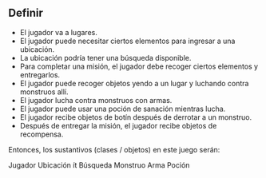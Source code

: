 ## Definir
* El jugador va a lugares.
* El jugador puede necesitar ciertos elementos para ingresar a una ubicación.
* La ubicación podría tener una búsqueda disponible.
* Para completar una misión, el jugador debe recoger ciertos elementos y entregarlos.
* El jugador puede recoger objetos yendo a un lugar y luchando contra monstruos allí.
* El jugador lucha contra monstruos con armas.
* El jugador puede usar una poción de sanación mientras lucha.
* El jugador recibe objetos de botín después de derrotar a un monstruo.
* Después de entregar la misión, el jugador recibe objetos de recompensa.




Entonces, los sustantivos (clases / objetos) en este juego serán:

Jugador
Ubicación
ít
Búsqueda
Monstruo
Arma
Poción
